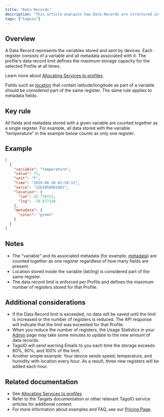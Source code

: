 ```yaml
---
title: "Data Records"
description: "This article explains how Data Records are structured in TagoIO, what counts toward a profile's data record limit, and provides a JSON example showing how a single register can include variable fields, location, and metadata."
tags: ["tagoio"]
---
```

## Overview

A Data Record represents the variables stored and sent by devices. Each register consists of a variable and all metadata associated with it. The profile's data record limit defines the maximum storage capacity for the selected Profile at all times.

Learn more about [Allocating Services to profiles](../services/allocating-services-to-profiles).

Fields such as [location](data-manipulation#location) that contain latitude/longitude as part of a variable should be considered part of the same register. The same rule applies to metadata fields.

## Key rule

All fields and metadata stored with a given variable are counted together as a single register. For example, all data stored with the variable "temperature" in the example below counts as only one register.

## Example

```json
[
  {
    "variable": "temperature",
    "value": 71,
    "unit": "F",
    "time": "2019-06-30 01:58:11",
    "serie": "1561859891862",
    "location": {
      "lat": 35.770723,
      "lng": -78.677328
    },
    "metadata": {
      "color": "green"
    }
  }
]
```

## Notes

- The "variable" and its associated metadata (for example, [metadata](../data-management/metadata)) are counted together as one register regardless of how many fields are present.
- Location stored inside the variable (lat/lng) is considered part of the same register.
- The data record limit is enforced per Profile and defines the maximum number of registers stored for that Profile.

## Additional considerations

- If the Data Record limit is exceeded, no data will be saved until the limit is increased or the number of registers is reduced. The API response will indicate that the limit was exceeded for that Profile.
- When you reduce the number of registers, the Usage Statistics in your [Admin](https://admin.tago.io/) page may take some minutes to update to the new amount of data records.
- TagoIO will send warning Emails to you each time the storage exceeds 80%, 90%, and 100% of the limit.
- Another simple example: Your device sends speed, temperature, and humidity with location every hour. As a result, three new registers will be added each hour.

## Related documentation

- See [Allocating Services to profiles](../services/allocating-services-to-profiles)
- Refer to the Targets documentation or other relevant TagoIO service articles for additional context.
- For more information about examples and FAQ, see our [Pricing Page](https://tago.io/pricing/).